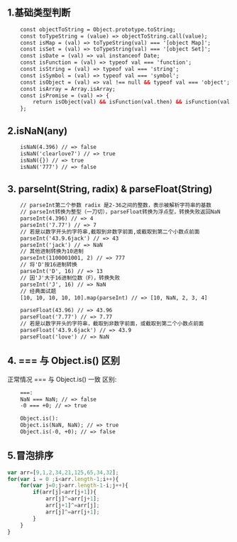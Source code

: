 <!--
 * @Author: your name
 * @Date: 2021-03-15 10:48:31
 * @LastEditTime: 2021-10-09 10:07:28
 * @LastEditors: Please set LastEditors
 * @Description: In User Settings Edit
 * @FilePath: \lcz_document\docs\js\base.md
-->
## 1.基础类型判断
```html
    const objectToString = Object.prototype.toString;
    const toTypeString = (value) => objectToString.call(value);
    const isMap = (val) => toTypeString(val) === '[object Map]';
    const isSet = (val) => toTypeString(val) === '[object Set]';
    const isDate = (val) => val instanceof Date;
    const isFunction = (val) => typeof val === 'function';
    const isString = (val) => typeof val === 'string';
    const isSymbol = (val) => typeof val === 'symbol';
    const isObject = (val) => val !== null && typeof val === 'object';
    const isArray = Array.isArray;
    const isPromise = (val) => {
        return isObject(val) && isFunction(val.then) && isFunction(val.catch);
    };
```
## 2.isNaN(any)
```html
    isNaN(4.396) // => false
    isNaN('clearlove7') // => true
    isNaN({}) // => true
    isNaN('777') // => false
```

## 3. parseInt(String, radix) & parseFloat(String)
```html
    // parseInt第二个参数 radix 是2-36之间的整数，表示被解析字符串的基数
    // parseInt转换为整型（一刀切），parseFloat转换为浮点型，转换失败返回NaN
    parseInt(4.396) // => 4
    parseInt('7.77') // => 7
    // 若是以数字开头的字符串,截取到非数字前面,或截取到第二个小数点前面
    parseInt('43.9.6jack') // => 43
    parseInt('jack') // => NaN
    // 其他进制转换为10进制
    parseInt(1100001001, 2) // => 777
    // 将'D'按16进制转换
    parseInt('D', 16) // => 13
    // 因'J'大于16进制位数（F），转换失败
    parseInt('J', 16) // => NaN
    // 经典面试题
    [10, 10, 10, 10, 10].map(parseInt) // => [10, NaN, 2, 3, 4]

    parseFloat(43.96) // => 43.96
    parseFloat('7.77') // => 7.77
    // 若是以数字开头的字符串，截取到非数字前面，或截取到第二个小数点前面
    parseFloat('43.9.6jack') // => 43.9
    parseFloat('love') // => NaN
```

## 4. === 与 Object.is() 区别
正常情况 === 与 Object.is() 一致 
区别:
```html
    ===:
    NaN === NaN; // => false
    -0 === +0; // => true

    Object.is():
    Object.is(NaN, NaN); // => true
    Object.is(-0, +0); // => false
```

## 5.冒泡排序
```js
var arr=[9,1,2,34,21,125,65,34,32];
for(var i = 0 ;i<arr.length-1;i++){
    for(var j=0;j>arr.length-1-i;j++){
        if(arr[j]<arr[j+1]){
            arr[j]^=arr[j+1];
            arr[j+1]^=arr[j];
            arr[j]^=arr[j+1];
        }
    }
}
```